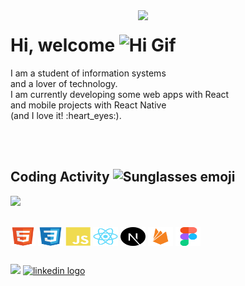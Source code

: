 <img align="right" src="https://github.com/EdsonLucasbd/EdsonLucasbd/blob/main/images/illustration.png?raw=true" width="300"/>

# Hi, welcome <img src="https://github.com/EdsonLucasbd/EdsonLucasbd/blob/main/images/hi.gif?raw=true" width="30" alt="Hi Gif" /></h2>

<p>
  I am a student of information systems <br/>
  and a lover of technology. <br/>
  I am currently developing some web apps with React <br/>
  and mobile projects with React Native <br/>
  (and I love it! :heart_eyes:).
</p>

<br/><br/>

## Coding Activity <img width="30" src="https://emojis.slackmojis.com/emojis/images/1531849430/4246/blob-sunglasses.gif?1531849430" alt="Sunglasses emoji" />


<p>
  <img src="https://github-readme-stats.vercel.app/api?username=EdsonLucasbd&count_private=true&show_icons=true&theme=dracula" />
<!--   <img height=195px src="https://github-readme-stats.vercel.app/api/top-langs/?username=EdsonLucasbd&layout=compact&theme=great-gatsby" /> -->
</p>

<div style="display: inline_block"><br>
  <img align="center" alt="HTML" height="30" width="40" src='https://raw.githubusercontent.com/devicons/devicon/master/icons/html5/html5-original.svg'>
  <img align="center" alt="CSS" height="30" width="40" src='https://raw.githubusercontent.com/devicons/devicon/master/icons/css3/css3-original.svg'>
  <img align="center" alt="Js" height="30" width="40" src='https://raw.githubusercontent.com/devicons/devicon/master/icons/javascript/javascript-plain.svg'>
  <img align="center" alt="React" height="30" width="40" src='https://raw.githubusercontent.com/devicons/devicon/master/icons/react/react-original.svg'>
<!--   <img align="center" alt="Python" height="30" width="40" src='https://raw.githubusercontent.com/devicons/devicon/master/icons/python/python-original.svg'> -->
  <img align="center" alt="Next" height="30" width="40" src='https://raw.githubusercontent.com/devicons/devicon/2ae2a900d2f041da66e950e4d48052658d850630/icons/nextjs/nextjs-original.svg' />
  <img align="center" alt="Firebase" height="30" width="40" src='https://raw.githubusercontent.com/devicons/devicon/2ae2a900d2f041da66e950e4d48052658d850630/icons/firebase/firebase-plain.svg'>
  <img align="center" alt="Figma" height="30" width="40" src='https://raw.githubusercontent.com/devicons/devicon/2ae2a900d2f041da66e950e4d48052658d850630/icons/figma/figma-original.svg'>

<!--   <img align="right" alt="VaderGif" width="300px" src='https://mir-s3-cdn-cf.behance.net/project_modules/max_1200/d296dd68040289.5b4f1d967b1ee.gif'>  -->
</div>

##
<div>
  <a href="https://www.linkedin.com/in/edson-lucas-b9310415b/" target="_blank"><img src="https://img.shields.io/badge/LinkedIn-0077B5?style=for-the-badge&logo=linkedin&logoColor=white" target="_blank"></a>
  
  <a href="mailto:edsonlucas.lucas@gmail.com">
    <img src="https://img.shields.io/badge/Gmail-D14836?style=for-the-badge&logo=gmail&logoColor=white" alt="linkedin logo" />
  </a>
</div>
